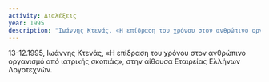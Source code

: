 ```yaml
---
activity: Διαλέξεις
year: 1995
description: "Ιωάννης Κτενάς, «Η επίδραση του χρόνου στον ανθρώπινο οργανισμό από ιατρικής σκοπιάς», Αθήνα 13 Δεκεμβρίου 1995"
---
```

13-12.1995, Ιωάννης Κτενάς, «Η επίδραση του χρόνου στον ανθρώπινο οργανισμό από ιατρικής σκοπιάς», στην αίθουσα Εταιρείας Ελλήνων Λογοτεχνών.

